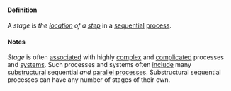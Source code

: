 #### Definition

A *stage* is *the [location](https://github.com/gcassel/Modular-Organization-Terminology/blob/master/terms/location.md) of a [step](https://github.com/gcassel/Modular-Organizing-Terminology/blob/master/terms/step.md)* in a [sequential](https://github.com/gcassel/Modular-Organization-Terminology/blob/master/terms/sequence.md) [process](https://github.com/gcassel/Modular-Organizing-Terminology/blob/master/terms/process.md).

#### Notes

*Stage* is often [associated](https://github.com/gcassel/Modular-Organization-Terminology/blob/master/terms/associate.md) with highly [complex](https://github.com/gcassel/Modular-Organization-Terminology/blob/master/terms/complex.md) and [complicated](https://github.com/gcassel/Modular-Organization-Terminology/blob/master/terms/complicate.md) processes and [systems](https://github.com/gcassel/Modular-Organization-Terminology/blob/master/terms/system.md).  Such processes and systems often [include](https://github.com/gcassel/Modular-Organization-Terminology/blob/master/terms/include.md) many [substructural](https://github.com/gcassel/Modular-Organization-Terminology/blob/master/terms/substructure.md) sequential *and* [parallel processes](https://github.com/gcassel/Modular-Organizing-Terminology/blob/master/compound-terms/parallel-process.md). Substructural sequential processes can have any number of stages of their own.
